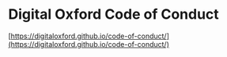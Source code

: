 # Digital Oxford Code of Conduct

[https://digitaloxford.github.io/code-of-conduct/](https://digitaloxford.github.io/code-of-conduct/)
